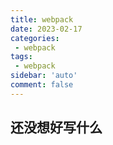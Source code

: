 ```yaml
---
title: webpack
date: 2023-02-17
categories: 
 - webpack
tags: 
 - webpack
sidebar: 'auto'
comment: false
---
```


## 还没想好写什么